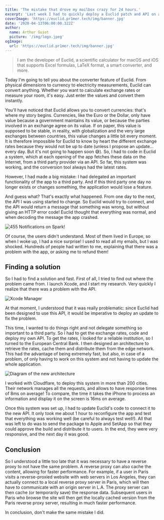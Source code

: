 ```yaml
---
title: 'The mistake that drove my mailbox crazy for 24 hours.'
excerpt: 'Last week I had to quickly deploy a Euclid patch and API on a global network present in over 200 cities because of a silly error. So this is why you should never use third-party services in an app.'
coverImage: 'https://euclid.pr1mer.tech/img/banner.jpg'
date: '2020-04-13T06:00:00.322Z'
author:
  name: Arthur Guiot
  picture: '/img/logo.jpeg'
ogImage:
  url: 'https://euclid.pr1mer.tech/img/banner.jpg'
---
```

> I am the developer of Euclid, a scientific calculator for macOS and iOS that supports Excel formulas, LaTeX format, a smart converter, and more.

Today I'm going to tell you about the converter feature of Euclid. From physical dimensions to currency to electricity measurements, Euclid can convert anything. Whether you want to calculate exchange rates or measure your room, it's easy. Just enter the values and convert them instantly.

You'll have noticed that Euclid allows you to convert currencies: that's where my story begins. Currencies, like the Euro or the Dollar, only have value because a government maintains its value, or because the parties involved in an exchange agree on its value. If on paper, this value is supposed to be stable, in reality, with globalization and the very large exchanges between countries, this value changes a little bit every moment. It is therefore impossible for Euclid to know by heart the different exchange rates because they would not be up to date (unless I propose an update… every day. But it's not going to happen soon 😅). So, I had to code in Euclid a system, which at each opening of the app fetches these data on the Internet, from a third party provider via an API. So far, this system was working, and the conversion tool always had the latest rates.

However, I had made a big mistake: I had delegated an important functionality of the app to a third party. And if this third party one day no longer exists or changes something, the application would lose a feature.

And guess what? That's exactly what happened. From one day to the next, the API I was using started to change. So Euclid would try to connect, and the API would return a message that something was wrong, but without giving an HTTP error code! Euclid thought that everything was normal, and when decoding the message the app crashed.

![455 Notifications on  Spark!](https://cdn-images-1.medium.com/max/1200/1*_NWV_vDUF7bdYuJBOJQvag.png)

Of course, the users didn't understand. Most of them lived in Europe, so when I woke up, I had a nice surprise! I used to read all my emails, but I was shocked. Hundreds of people had written to me, explaining that there was a problem with the app, or asking me to refund them!

## Finding a solution
So I had to find a solution and fast. First of all, I tried to find out where the problem came from. I launch Xcode, and I start my research. Very quickly I realize that there was a problem with the API.

![Xcode Manager](https://cdn-images-1.medium.com/max/1600/1*aj7_JElz0tjNiUIAOlmFiw.jpeg)

At that moment, I understood that it was really problematic: since Euclid had been designed to use this API, it would be imperative to deploy an update to fix the problem.

This time, I wanted to do things right and not delegate something so important to a third party. So I had to get the exchange rates, code and deploy my own API. To get the rates, I looked for a reliable institution, so I turned to the European Central Bank. I then designed an architecture to retrieve the rates, cache them and distribute them from the edge network. This had the advantage of being extremely fast, but also, in case of a problem, of only having to work on this system and not having to update the whole application.

![Diagram of the new architecture](https://cdn-images-1.medium.com/max/1600/1*kEcC-_esQgvxRDHf05G7kA.jpeg)

I worked with Cloudflare, to deploy this system in more than 200 cities. Their network manages all the requests, and allows to have response times of 8ms on average! To compare, the time it takes the iPhone to process an information and display it on the screen is 16ms on average.

Once this system was set up, I had to update Euclid's code to connect it to the new API. It only took me about 1 hour to reconfigure the app and test that everything was working well (be careful to always test well!). All that was left to do was to send the package to Apple and SetApp so that they could approve the build and distribute it to users. In the end, they were very responsive, and the next day it was good.

## Conclusion
So I understood a little too late that it was necessary to have a reverse proxy to not have the same problem. A reverse proxy can also cache the content, allowing for faster performance. For example, if a user in Paris visits a reverse-proxied website with web servers in Los Angeles, they can actually connect to a local reverse proxy server in Paris, which will then have to communicate with an origin server in L.A. The proxy server can then cache (or temporarily save) the response data. Subsequent users in Paris who browse the site will then get the locally cached version from the Paris reverse proxy server, resulting in much faster performance.

In conclusion, don't make the same mistake I did.